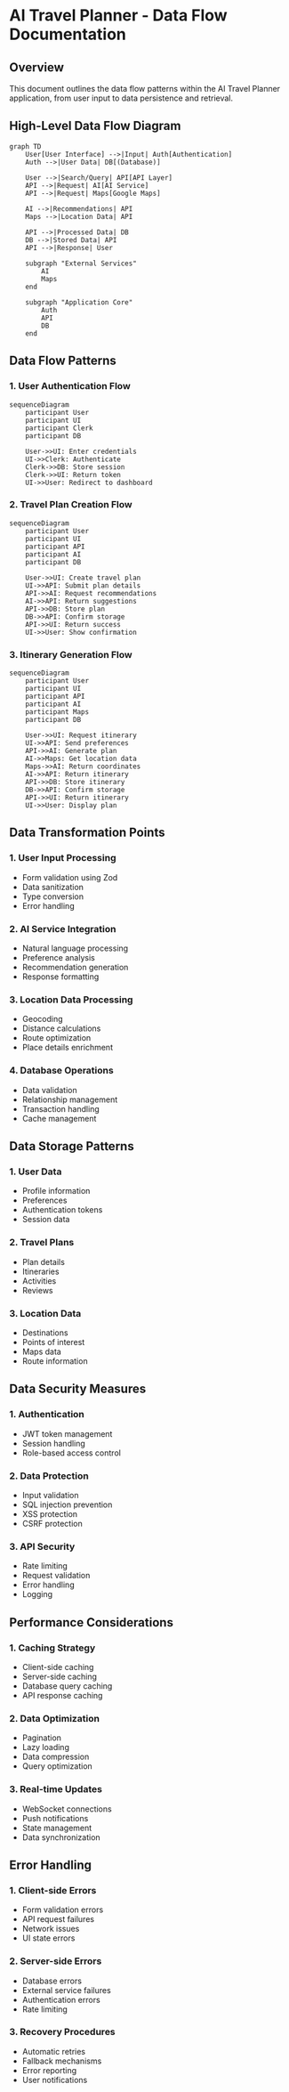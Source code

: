 # AI Travel Planner - Data Flow Documentation

## Overview

This document outlines the data flow patterns within the AI Travel Planner application, from user input to data persistence and retrieval.

## High-Level Data Flow Diagram

```mermaid
graph TD
    User[User Interface] -->|Input| Auth[Authentication]
    Auth -->|User Data| DB[(Database)]

    User -->|Search/Query| API[API Layer]
    API -->|Request| AI[AI Service]
    API -->|Request| Maps[Google Maps]

    AI -->|Recommendations| API
    Maps -->|Location Data| API

    API -->|Processed Data| DB
    DB -->|Stored Data| API
    API -->|Response| User

    subgraph "External Services"
        AI
        Maps
    end

    subgraph "Application Core"
        Auth
        API
        DB
    end
```

## Data Flow Patterns

### 1. User Authentication Flow

```mermaid
sequenceDiagram
    participant User
    participant UI
    participant Clerk
    participant DB

    User->>UI: Enter credentials
    UI->>Clerk: Authenticate
    Clerk->>DB: Store session
    Clerk->>UI: Return token
    UI->>User: Redirect to dashboard
```

### 2. Travel Plan Creation Flow

```mermaid
sequenceDiagram
    participant User
    participant UI
    participant API
    participant AI
    participant DB

    User->>UI: Create travel plan
    UI->>API: Submit plan details
    API->>AI: Request recommendations
    AI->>API: Return suggestions
    API->>DB: Store plan
    DB->>API: Confirm storage
    API->>UI: Return success
    UI->>User: Show confirmation
```

### 3. Itinerary Generation Flow

```mermaid
sequenceDiagram
    participant User
    participant UI
    participant API
    participant AI
    participant Maps
    participant DB

    User->>UI: Request itinerary
    UI->>API: Send preferences
    API->>AI: Generate plan
    AI->>Maps: Get location data
    Maps->>AI: Return coordinates
    AI->>API: Return itinerary
    API->>DB: Store itinerary
    DB->>API: Confirm storage
    API->>UI: Return itinerary
    UI->>User: Display plan
```

## Data Transformation Points

### 1. User Input Processing

- Form validation using Zod
- Data sanitization
- Type conversion
- Error handling

### 2. AI Service Integration

- Natural language processing
- Preference analysis
- Recommendation generation
- Response formatting

### 3. Location Data Processing

- Geocoding
- Distance calculations
- Route optimization
- Place details enrichment

### 4. Database Operations

- Data validation
- Relationship management
- Transaction handling
- Cache management

## Data Storage Patterns

### 1. User Data

- Profile information
- Preferences
- Authentication tokens
- Session data

### 2. Travel Plans

- Plan details
- Itineraries
- Activities
- Reviews

### 3. Location Data

- Destinations
- Points of interest
- Maps data
- Route information

## Data Security Measures

### 1. Authentication

- JWT token management
- Session handling
- Role-based access control

### 2. Data Protection

- Input validation
- SQL injection prevention
- XSS protection
- CSRF protection

### 3. API Security

- Rate limiting
- Request validation
- Error handling
- Logging

## Performance Considerations

### 1. Caching Strategy

- Client-side caching
- Server-side caching
- Database query caching
- API response caching

### 2. Data Optimization

- Pagination
- Lazy loading
- Data compression
- Query optimization

### 3. Real-time Updates

- WebSocket connections
- Push notifications
- State management
- Data synchronization

## Error Handling

### 1. Client-side Errors

- Form validation errors
- API request failures
- Network issues
- UI state errors

### 2. Server-side Errors

- Database errors
- External service failures
- Authentication errors
- Rate limiting

### 3. Recovery Procedures

- Automatic retries
- Fallback mechanisms
- Error reporting
- User notifications
